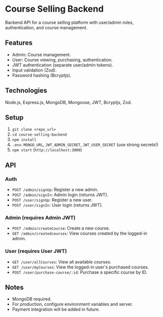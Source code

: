 # Course Selling Backend

Backend API for a course selling platform with user/admin roles, authentication, and course management.

## Features

* Admin: Course management.
* User: Course viewing, purchasing, authentication.
* JWT authentication (separate user/admin tokens).
* Input validation (Zod).
* Password hashing (Bcryptjs).

## Technologies

Node.js, Express.js, MongoDB, Mongoose, JWT, Bcryptjs, Zod.

## Setup

1. `git clone <repo_url>`
2. `cd course-selling-backend`
3. `npm install`
4. `.env`: `MONGO_URL`, `JWT_ADMIN_SECRET`, `JWT_USER_SECRET` (use strong secrets!)
5. `npm start` (`http://localhost:3000`)

## API

### Auth

* `POST /admin/signUp`: Register a new admin.
* `POST /admin/signIn`: Admin login (returns JWT).
* `POST /user/signUp`: Register a new user.
* `POST /user/signIn`: User login (returns JWT).

### Admin (requires Admin JWT)

* `POST /admin/createCourse`: Create a new course.
* `GET /admin/createdcourses`: View courses created by the logged-in admin.

### User (requires User JWT)

* `GET /user/allCourses`: View all available courses.
* `GET /user/myCourses`: View the logged-in user's purchased courses.
* `POST /user/purchase-course/:id`: Purchase a specific course by ID.

## Notes

* MongoDB required.
* For production, configure environment variables and server.
* Payment integration will be added in future.
